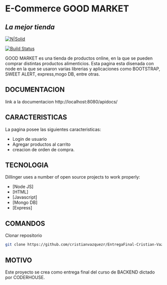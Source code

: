 ﻿# E-Commerce GOOD MARKET
## _La mejor tienda_

[![N|Solid](https://cldup.com/dTxpPi9lDf.thumb.png)](https://nodesource.com/products/nsolid)

[![Build Status](https://travis-ci.org/joemccann/dillinger.svg?branch=master)](https://travis-ci.org/joemccann/dillinger)

GOOD MARKET es una tienda de productos online, en la que se pueden comprar distintas productos alimenticios. Esta pagina esta disenada con node en la que se usaron varias librerias y aplicaciones como BOOTSTRAP, SWEET ALERT, express,mogo DB, entre otras.  

## DOCUMENTACION

link a la documentacion http://localhost:8080/apidocs/

## CARACTERISTICAS
La pagina posee las siguientes caracteristicas:
- Login de usuario
- Agregar productos al carrito
- creacion de orden de compra.

## TECNOLOGIA

Dillinger uses a number of open source projects to work properly:

- [Node JS] 
- [HTML] 
- [Javascript]
- [Mongo DB]
- [Express]

## COMANDOS

Clonar repositorio

```sh
git clone https://github.com/cristianvazquezr/EntregaFinal-Cristian-Vazquez.git
```

## MOTIVO

Este proyecto se crea como entrega final del curso de BACKEND dictado por CODERHOUSE.